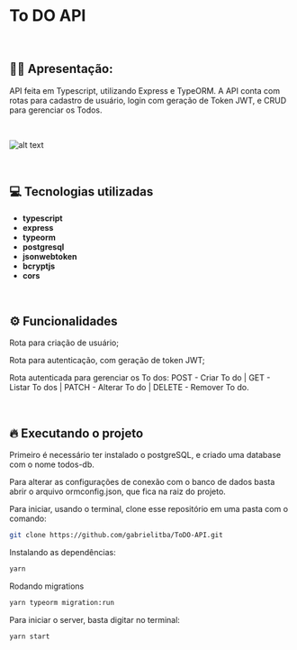 # To DO API

&nbsp;

## 🙋‍♂ Apresentação:

API feita em Typescript, utilizando Express e TypeORM. A API conta com rotas para cadastro de usuário, login com geração de Token JWT, e CRUD para gerenciar os Todos.

&nbsp;

![alt text](https://i.imgur.com/YWDTUTk.gif)

&nbsp;

## 💻 Tecnologias utilizadas

- **typescript**
- **express**
- **typeorm**
- **postgresql**
- **jsonwebtoken**
- **bcryptjs**
- **cors**

&nbsp;

## ⚙️ Funcionalidades

Rota para criação de usuário;

Rota para autenticação, com geração de token JWT;

Rota autenticada para gerenciar os To dos: POST - Criar To do | GET - Listar To dos | PATCH - Alterar To do | DELETE - Remover To do.

&nbsp;

## 🔥️ Executando o projeto

Primeiro é necessário ter instalado o postgreSQL, e criado uma database com o nome todos-db.

Para alterar as configurações de conexão com o banco de dados basta abrir o arquivo ormconfig.json, que fica na raiz do projeto.

Para iniciar, usando o terminal, clone esse repositório em uma pasta com o comando:

```bash
git clone https://github.com/gabrielitba/ToDO-API.git
```

Instalando as dependências:

```bash
yarn
```

Rodando migrations

```bash
yarn typeorm migration:run
```

Para iniciar o server, basta digitar no terminal:

```bash
yarn start
```
